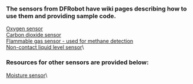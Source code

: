 ### The sensors from DFRobot have wiki pages describing how to use them and providing sample code. 
[Oxygen sensor](https://wiki.dfrobot.com/Gravity_I2C_Oxygen_Sensor_SKU_SEN0322)\
[Carbon dioxide sensor](https://wiki.dfrobot.com/CO2_Sensor_SKU_SEN0159)\
[Flammable gas sensor - used for methane detection](https://wiki.dfrobot.com/Analog_Gas_Sensor_SKU_SEN0127)\
[Non-contact liquid level sensor](https://wiki.dfrobot.com/Non-contact_Liquid_Level_Sensor_XKC-Y25-T12V_SKU__SEN0204)\


### Resources for other sensors are provided below:
[Moisture sensor](https://arduino-tutorials.net/tutorial/capacitive-soil-moisture-sensor-arduino)\

